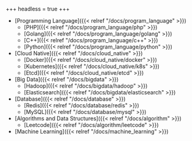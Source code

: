 +++
headless = true
+++
- [Programming Language]({{< relref "/docs/program_language" >}})
  - [PHP]({{< relref "/docs/program_language/php" >}})
  - [Golang]({{< relref "/docs/program_language/golang" >}})
  - [C++]({{< relref "/docs/program_language/c++" >}})
  - [Python]({{< relref "/docs/program_language/python" >}})
- [Cloud Native]({{< relref "/docs/cloud_native" >}})
  - [Docker]({{< relref "/docs/cloud_native/docker" >}})
  - [Kubernetes]({{< relref "/docs/cloud_native/k8s" >}})
  - [Etcd]({{< relref "/docs/cloud_native/etcd" >}})
- [Big Data]({{< relref "/docs/bigdata" >}})
  - [Hadoop]({{< relref "/docs/bigdata/hadoop" >}})
  - [Elasticsearch]({{< relref "/docs/bigdata/elasticsearch" >}})
- [Database]({{< relref "/docs/database" >}})
  - [Redis]({{< relref "/docs/database/redis" >}})
  - [MySQL]({{< relref "/docs/database/mysql" >}})
- [Algorithms and Data Structures]({{< relref "/docs/algorithm" >}})
  - [Leetcode]({{< relref "/docs/algorithm/leetcode" >}})
- [Machine Learning]({{< relref "/docs/machine_learning" >}})
